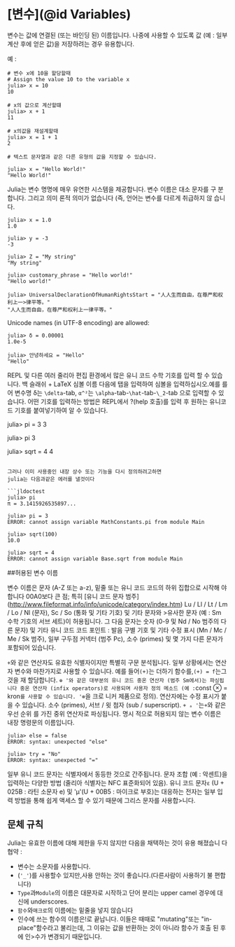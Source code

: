 # [변수](@id Variables)

변수는 값에 연결된 (또는 바인딩 된) 이름입니다. 나중에 사용할 수 있도록 값 (예 : 일부 계산 후에 얻은 값)을 저장하려는 경우 유용합니다.

예 :

```julia-repl
# 변수 x에 10을 할당할때
# Assign the value 10 to the variable x
julia> x = 10
10

# x의 값으로 계산할떄
julia> x + 1
11

# x의값을 재설계할때
julia> x = 1 + 1
2

# 텍스트 문자열과 같은 다른 유형의 값을 지정할 수 있습니다.

julia> x = "Hello World!"
"Hello World!"
```

 Julia는 변수 명명에 매우 유연한 시스템을 제공합니다. 변수 이름은 대소 문자를 구
분합니다. 그리고 의미 론적 의미가 없습니다 (즉, 언어는 변수를 다르게 취급하지 않
습니다.

```jldoctest
julia> x = 1.0
1.0

julia> y = -3
-3

julia> Z = "My string"
"My string"

julia> customary_phrase = "Hello world!"
"Hello world!"

julia> UniversalDeclarationOfHumanRightsStart = "人人生而自由，在尊严和权利上一>律平等。"
"人人生而自由，在尊严和权利上一律平等。"
```

Unicode names (in UTF-8 encoding) are allowed:

```jldoctest
julia> δ = 0.00001
1.0e-5

julia> 안녕하세요 = "Hello"
"Hello"
```

 REPL 및 다른 여러 줄리아 편집 환경에서 많은 유니 코드 수학 기호를 입력 할 수 있습니다. 백 슬래쉬 + LaTeX 심볼 이름 다음에 탭을 입력하여 심볼을 입력하십시오.예를 를어 변수명 δ는 `\delta`-tab, `α^²`는 `\alpha`-tab-`\hat`-tab-`\_2`-tab 으로 입력할 수 있습니다. 어떤 기호를 입력하는 방법은 REPL에서 ?(help 호출)를 입력 후 원하는 유니코드  기호를 붙여넣기하여 알 수 있습니다.

julia> pi = 3
3

julia> pi
3

julia> sqrt = 4
4
```

그러나 이미 사용중인 내장 상수 또는 기능을 다시 정의하려고하면 
julia는 다음과같은 에러를 낼것이다

```jldoctest
julia> pi
π = 3.1415926535897...

julia> pi = 3
ERROR: cannot assign variable MathConstants.pi from module Main

julia> sqrt(100)
10.0

julia> sqrt = 4
ERROR: cannot assign variable Base.sqrt from module Main
```

##허용된 변수 이름


변수 이름은 문자 (A-Z 또는 a-z), 밑줄 또는 유니 코드 코드의 하위 집합으로 시작해
야합니다
00A0보다 큰 점; 특히 [유니 코드 문자 범주] (http://www.fileformat.info/info/unicode/category/index.htm)
Lu / Ll / Lt / Lm / Lo / Nl (문자), Sc / So (통화 및 기타 기호) 및 기타 문자와 >유사한 문자
(예 : Sm 수학 기호의 서브 세트)이 허용됩니다. 그 다음 문자는
숫자 (0-9 및 Nd / No 범주의 다른 문자) 및 기타 유니 코드 코드 포인트 : 발음 구별
 기호
및 기타 수정 표시 (Mn / Mc / Me / Sk 범주), 일부 구두점 커넥터 (범주 Pc),
소수 (primes) 및 몇 가지 다른 문자가 포함되어 있습니다.

`+`와 같은 연산자도 유효한 식별자이지만 특별히 구문 분석됩니다. 일부 상황에서는 연산자
변수와 마찬가지로 사용할 수 있습니다. 예를 들어`(+)`는 더하기 함수를,`(+) = f`는그것을 재 할당합니다. `⊕ '와 같은 대부분의 유니 코드 중온 연산자 (범주 Sm에서)는
 파싱됩니다
중온 연산자 (infix operators)로 사용되며 사용자 정의 메소드 (예 :`const ⊗ = kron`를 사용할 수 있습니다.
'⊗`을 크로 니커 제품으로 정의). 연산자에는 수정 표시가 붙을 수 있습니다.
소수 (primes), 서브 / 윗 첨자 (sub / superscript). `+ ₐ '`는`+`와 같은 우선 순위
를 가진 중위 연산자로 파싱됩니다.
명시 적으로 허용되지 않는 변수 이름은 내장 명령문의 이름입니다.


```julia-repl
julia> else = false
ERROR: syntax: unexpected "else"

julia> try = "No"
ERROR: syntax: unexpected "="
```


일부 유니 코드 문자는 식별자에서 동등한 것으로 간주됩니다.
문자 조합 (예 : 악센트)을 입력하는 다양한 방법
(줄리아 식별자는 NFC 표준화되어 있음).
유니 코드 문자`ɛ` (U + 025B : 라틴 소문자 e)
및 'μ'(U + 00B5 : 마이크로 부호)는 대응하는
전자는 일부 입력 방법을 통해 쉽게 액세스 할 수 있기 때문에 그리스 문자를 사용합>니다.
## 문체 규칙


Julia는 유효한 이름에 대해 제한을 두지 않지만 다음을 채택하는 것이 유용 해졌습니
다
협약 :

  * 변수는 소문자를 사용합니다.
  *  (`'_'`)를 사용할수 있지만,사용 안하는 것이 좋습니다.(다른사람이 사용하기 불
    편합니다)
  * `Type`과`Module`의 이름은 대문자로 시작하고 단어 분리는 upper
    camel 경우에 대신에  underscores.
  * `함수`와`매크로`의 이름에는 밑줄을 넣지 않습니다
  * 인수에 쓰는 함수의 이름은!로 끝납니다. 이들은 때때로 "mutating"또는 "in-place"함수라고 불리는데, 그 이유는 값을 반환하는 것이 아니라 함수가 호출 된 후에 인>수가 변경되기 때문입니다.
